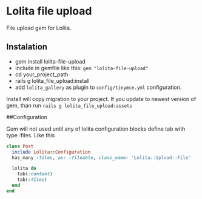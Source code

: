 # Lolita file upload

File upload gem for Lolita.

## Instalation

* gem install lolita-file-upload
* include in gemfile like this: `gem "lolita-file-upload"`
* cd your_project_path
* rails g lolita_file_upload:install
* add `lolita_gallery` as plugin to `config/tinymce.yml` configuration.

Install will copy migration to your project.
If you update to newest version of gem, than run `rails g lolita_file_upload:assets`

##Configuration

Gem will not used until any of lolita configuration blocks define tab with type :files. Like this
```ruby
class Post
  include Lolita::Configuration
  has_many :files, as: :fileable, class_name: 'Lolita::Upload::File'

  lolita do
    tab(:content)
    tab(:files)
  end
end
```
